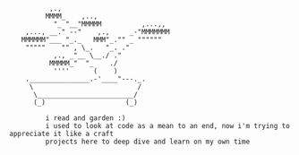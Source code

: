 
              ,.,
             MMMM_    ,..,
               "_ "__"MMMMM          ,...,,
        ,..., __." --"    ,.,     _-"MMMMMMM
       MMMMMM"___ "_._   MMM"_."" _ """"""
        """""    "" , \_.   "_. ."
               ,., _"__ \__./ ."
              MMMMM_"  "_    ./
               ''''      (    )
        ._______________.-'____"---._.
         \                          /
          \________________________/
          (_)                    (_)

             i read and garden :) 
             i used to look at code as a mean to an end, now i'm trying to appreciate it like a craft 
             projects here to deep dive and learn on my own time
